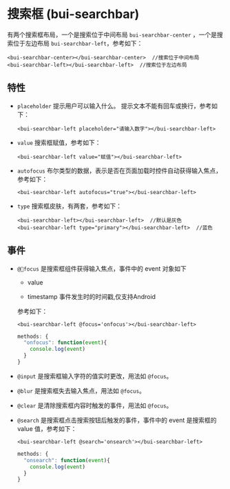 # 搜索框 \(bui-searchbar\)

有两个搜索框布局，一个是搜索位于中间布局 `bui-searchbar-center` ，一个是搜索位于左边布局 `bui-searchbar-left`，参考如下：

```
<bui-searchbar-center></bui-searchbar-center>  //搜索位于中间布局
<bui-searchbar-left></bui-searchbar-left>  //搜索位于左边布局
```

## 特性

* `placeholder` 提示用户可以输入什么。 提示文本不能有回车或换行，参考如下：

  ```
  <bui-searchbar-left placeholder="请输入数字"></bui-searchbar-left>
  ```

* `value` 搜索框赋值，参考如下：

  ```
  <bui-searchbar-left value="赋值"></bui-searchbar-left>
  ```

* `autofocus` 布尔类型的数据，表示是否在页面加载时控件自动获得输入焦点，参考如下：

  ```
  <bui-searchbar-left autofocus="true"></bui-searchbar-left>
  ```
* `type` 搜索框皮肤，有两套，参考如下：

  ```
  <bui-searchbar-left></bui-searchbar-left>  //默认是灰色
  <bui-searchbar-left type="primary"></bui-searchbar-left>  //蓝色
  ```



## 事件

* `@focus` 是搜索框组件获得输入焦点，事件中的 event 对象如下

  * value

  * timestamp 事件发生时的时间戳,仅支持Android

  参考如下：

  ```
  <bui-searchbar-left @focus='onfocus'></bui-searchbar-left>
  ```

  ```js
  methods: {
    "onfocus": function(event){
      console.log(event)
    }
  }
  ```

* `@input` 是搜索框输入字符的值实时更改，用法如 `@focus`。

* `@blur` 是搜索框失去输入焦点，用法如 `@focus`。

* `@clear` 是清除搜索框内容时触发的事件，用法如 `@focus`。

* `@search` 是搜索框点击搜索按钮后触发的事件，事件中的 event 是搜索框的 value 值，参考如下：

  ```
  <bui-searchbar-left @search='onsearch'></bui-searchbar-left>
  ```

  ```js
  methods: {
    "onsearch": function(event){
      console.log(event)
    }
  }
  ```



